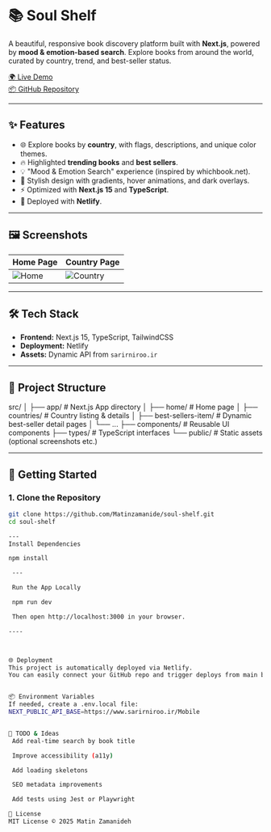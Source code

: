 # 📚 Soul Shelf

A beautiful, responsive book discovery platform built with **Next.js**, powered by **mood & emotion-based search**. Explore books from around the world, curated by country, trend, and best-seller status.

[🌍 Live Demo](https://soulshelf.netlify.app/)  
[📦 GitHub Repository](https://github.com/Matinzamanide/soul-shelf)

---

## ✨ Features

- 🌐 Explore books by **country**, with flags, descriptions, and unique color themes.
- 🔥 Highlighted **trending books** and **best sellers**.
- 💡 "Mood & Emotion Search" experience (inspired by whichbook.net).
- 🌈 Stylish design with gradients, hover animations, and dark overlays.
- ⚡ Optimized with **Next.js 15** and **TypeScript**.
- 🚀 Deployed with **Netlify**.

---

## 🖼 Screenshots

| Home Page                                                 | Country Page                                                 |
|-----------------------------------------------------------|--------------------------------------------------------------|
| ![Home](https://api.sarirniroo.ir/SoulShelf-home.png)     | ![Country](https://api.sarirniroo.ir/SoulShelf-countries.png)|


---

## 🛠️ Tech Stack

- **Frontend:** Next.js 15, TypeScript, TailwindCSS
- **Deployment:** Netlify
- **Assets:** Dynamic API from `sarirniroo.ir`

---

## 📁 Project Structure

src/
│
├── app/ # Next.js App directory
│ ├── home/ # Home page
│ ├── countries/ # Country listing & details
│ ├── best-sellers-item/ # Dynamic best-seller detail pages
│ └── ...
├── components/ # Reusable UI components
├── types/ # TypeScript interfaces
└── public/ # Static assets (optional screenshots etc.)


---

## 🚀 Getting Started

### 1. Clone the Repository

```bash
git clone https://github.com/Matinzamanide/soul-shelf.git
cd soul-shelf

---
Install Dependencies

npm install

 ---

 Run the App Locally

 npm run dev

 Then open http://localhost:3000 in your browser.

----



🌐 Deployment
This project is automatically deployed via Netlify.
You can easily connect your GitHub repo and trigger deploys from main branch.


📦 Environment Variables
If needed, create a .env.local file:
NEXT_PUBLIC_API_BASE=https://www.sarirniroo.ir/Mobile


📌 TODO & Ideas
 Add real-time search by book title

 Improve accessibility (a11y)

 Add loading skeletons

 SEO metadata improvements

 Add tests using Jest or Playwright

📄 License
MIT License © 2025 Matin Zamanideh